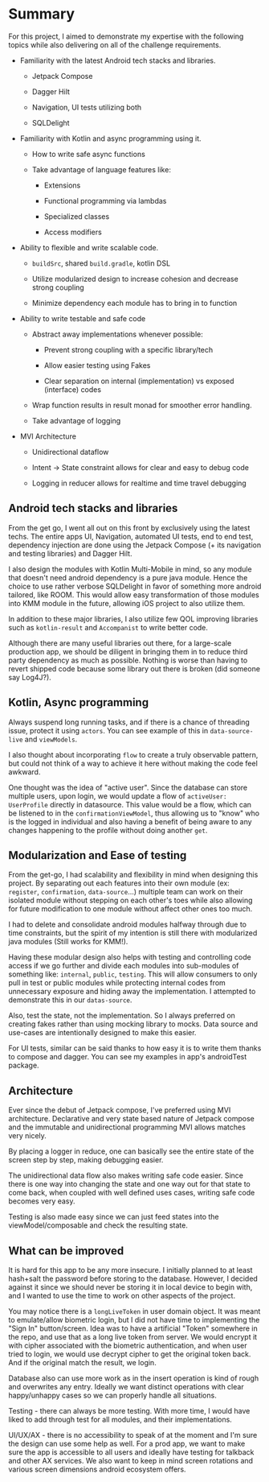 # Summary

For this project, I aimed to demonstrate my expertise with the following topics while also delivering on all of the challenge requirements.

- Familiarity with the latest Android tech stacks and libraries.
  
  - Jetpack Compose
    
  - Dagger Hilt
    
  - Navigation, UI tests utilizing both
    
  - SQLDelight
    
- Familiarity with Kotlin and async programming using it.
  
  - How to write safe async functions
    
  - Take advantage of language features like:
    
    - Extensions
      
    - Functional programming via lambdas
      
    - Specialized classes
      
    - Access modifiers
      
- Ability to flexible and write scalable code.
  
  - `buildSrc`, shared `build.gradle`, kotlin DSL
    
  - Utilize modularized design to increase cohesion and decrease strong coupling
    
  - Minimize dependency each module has to bring in to function
    
- Ability to write testable and safe code
  
  - Abstract away implementations whenever possible:
    
    - Prevent strong coupling with a specific library/tech
      
    - Allow easier testing using Fakes
      
    - Clear separation on internal (implementation) vs exposed (interface) codes
      
  - Wrap function results in result monad for smoother error handling.
    
  - Take advantage of logging
    
- MVI Architecture
  
  - Unidirectional dataflow
    
  - Intent -> State constraint allows for clear and easy to debug code
    
  - Logging in reducer allows for realtime and time travel debugging
    

## Android tech stacks and libraries

From the get go, I went all out on this front by exclusively using the latest techs. The entire apps UI, Navigation, automated UI tests, end to end test, dependency injection are done using the Jetpack Compose (+ its navigation and testing libraries) and Dagger Hilt.

I also design the modules with Kotlin Multi-Mobile in mind, so any module that doesn't need android dependency is a pure java module. Hence the choice to use rather verbose SQLDelight in favor of something more android tailored, like ROOM. This would allow easy transformation of those modules into KMM module in the future, allowing iOS project to also utilize them.

In addition to these major libraries, I also utilize few QOL improving libraries such as `kotlin-result` and `Accompanist` to write better code.

Although there are many useful libraries out there, for a large-scale production app, we should be diligent in bringing them in to reduce third party dependency as much as possible. Nothing is worse than having to revert shipped code because some library out there is broken (did someone say Log4J?).

## Kotlin, Async programming

Always suspend long running tasks, and if there is a chance of threading issue, protect it using `actors`. You can see example of this in `data-source-live` and `viewModels`.

I also thought about incorporating `flow` to create a truly observable pattern, but could not think of a way to achieve it here without making the code feel awkward.

One thought was the idea of "active user". Since the database can store multiple users, upon login, we would update a flow of `activeUser: UserProfile` directly in datasource. This value would be a flow, which can be listened to in the `confirmationViewModel`, thus allowing us to "know" who is the logged in individual and also having a benefit of being aware to any changes happening to the profile without doing another `get`.

## Modularization and Ease of testing

From the get-go, I had scalability and flexibility in mind when designing this project. By separating out each features into their own module (ex: `register`, `confirmation`, `data-source`...) multiple team can work on their isolated module without stepping on each other's toes while also allowing for future modification to one module without affect other ones too much.

I had to delete and consolidate android modules halfway through due to time constraints, but the spirit of my intention is still there with modularized java modules (Still works for KMM!).

Having these modular design also helps with testing and controlling code access if we go further and divide each modules into sub-modules of something like: `internal`, `public`, `testing`. This will allow consumers to only pull in test or public modules while protecting internal codes from unnecessary exposure and hiding away the implementation. I attempted to demonstrate this in our `datas-source`.

Also, test the state, not the implementation. So I always preferred on creating fakes rather than using mocking library to mocks. Data source and use-cases are intentionally designed to make this easier.

For UI tests, similar can be said thanks to how easy it is to write them thanks to compose and dagger. You can see my examples in app's androidTest package.

## Architecture

Ever since the debut of Jetpack compose, I've preferred using MVI architecture. Declarative and very state based nature of Jetpack compose and the immutable and unidirectional programming MVI allows matches very nicely.

By placing a logger in reduce, one can basically see the entire state of the screen step by step, making debugging easier.

The unidirectional data flow also makes writing safe code easier. Since there is one way into changing the state and one way out for that state to come back, when coupled with well defined uses cases, writing safe code becomes very easy.

Testing is also made easy since we can just feed states into the viewModel/composable and check the resulting state.

## What can be improved

It is hard for this app to be any more insecure. I initially planned to at least hash+salt the password before storing to the database. However, I decided against it since we should never be storing it in local device to begin with, and I wanted to use the time to work on other aspects of the project.

You may notice there is a `longLiveToken` in user domain object. It was meant to emulate/allow biometric login, but I did not have time to implementing the "Sign In" button/screen. Idea was to have a artificial "Token" somewhere in the repo, and use that as a long live token from server. We would encrypt it with cipher associated with the biometric authentication, and when user tried to login, we would use decrypt cipher to get the original token back. And if the original match the result, we login.

Database also can use more work as in the insert operation is kind of rough and overwrites any entry. Ideally we want distinct operations with clear happy/unhappy cases so we can properly handle all situations.

Testing - there can always be more testing. With more time, I would have liked to add through test for all modules, and their implementations.

UI/UX/AX - there is no accessibility to speak of at the moment and I'm sure the design can use some help as well. For a prod app, we want to make sure the app is accessible to all users and ideally have testing for talkback and other AX services. We also want to keep in mind screen rotations and various screen dimensions android ecosystem offers.

